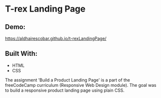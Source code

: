 # T-rex Landing Page

## Demo:
https://aldhairescobar.github.io/t-rexLandingPage/

## Built With:
- HTML
- CSS

The assignment 'Build a Product Landing Page' is a part of the freeCodeCamp curriculum (Responsive Web Design module). The goal was to build a responsive product landing page using plain CSS.
